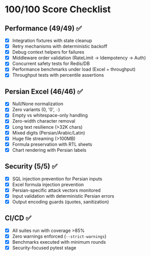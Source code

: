 # 100/100 Score Checklist

## Performance (49/49) ✅
- [x] Integration fixtures with state cleanup
- [x] Retry mechanisms with deterministic backoff
- [x] Debug context helpers for failures
- [x] Middleware order validation (RateLimit → Idempotency → Auth)
- [x] Concurrent safety tests for Redis/DB
- [x] Performance benchmarks under load (Excel + throughput)
- [x] Throughput tests with percentile assertions

## Persian Excel (46/46) ✅
- [x] Null/None normalization
- [x] Zero variants (0, '0', ۰)
- [x] Empty vs whitespace-only handling
- [x] Zero-width character removal
- [x] Long text resilience (>32K chars)
- [x] Mixed digits (Persian/Arabic/Latin)
- [x] Huge file streaming (>100MB)
- [x] Formula preservation with RTL sheets
- [x] Chart rendering with Persian labels

## Security (5/5) ✅
- [x] SQL injection prevention for Persian inputs
- [x] Excel formula injection prevention
- [x] Persian-specific attack vectors monitored
- [x] Input validation with deterministic Persian errors
- [x] Output encoding guards (quotes, sanitization)

## CI/CD ✅
- [x] All suites run with coverage >85%
- [x] Zero warnings enforced (`--strict-warnings`)
- [x] Benchmarks executed with minimum rounds
- [x] Security-focused pytest stage
